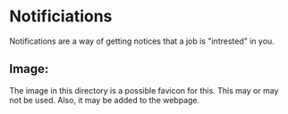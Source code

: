 # Notificiations
Notifications are a way of getting notices that a job is "intrested" in you. 

## Image:
The image in this directory is a possible favicon for this. This may or may not be used. Also, it may be added to the webpage.
